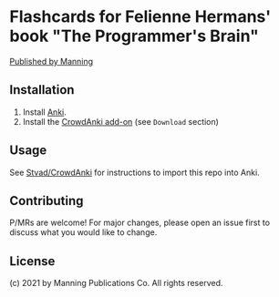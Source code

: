 # Flashcards for Felienne Hermans' book "The Programmer's Brain"

[Published by Manning](https://www.manning.com/books/the-programmers-brain)

## Installation

1. Install [Anki](https://apps.ankiweb.net/).
1. Install the [CrowdAnki add-on](https://ankiweb.net/shared/info/1788670778) (see `Download` section)

## Usage

See [Stvad/CrowdAnki](https://github.com/Stvad/CrowdAnki#to-start-working-on-the-deck-your-collaborators-need-to)
for instructions to import this repo into Anki.

## Contributing

P/MRs are welcome! For major changes, please open an issue first to discuss what you would like to change.

## License

(c) 2021 by Manning Publications Co. All rights reserved.
